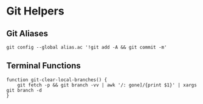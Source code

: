 # Git Helpers

## Git Aliases

```
git config --global alias.ac '!git add -A && git commit -m'
```

## Terminal Functions

```
function git-clear-local-branches() {
    git fetch -p && git branch -vv | awk '/: gone]/{print $1}' | xargs git branch -d
}
```